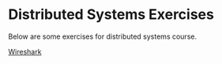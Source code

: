 # Distributed Systems Exercises

Below are some exercises for distributed systems course.

[Wireshark](/Wireshark/wireshark.md)
